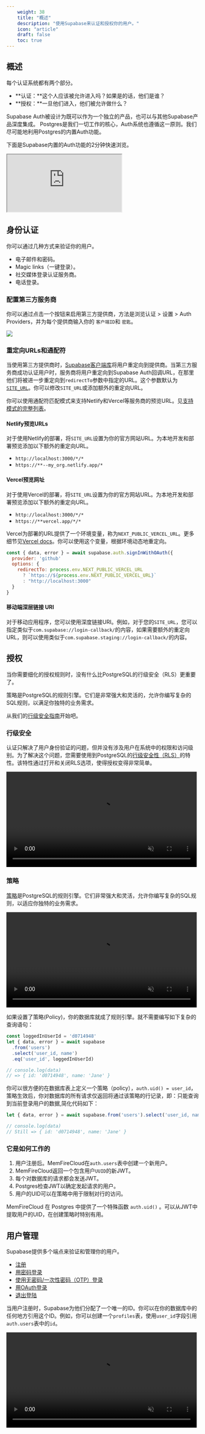 ```yaml
---
    weight: 38
    title: "概述"
    description: "使用Supabase来认证和授权你的用户。"
    icon: "article"
    draft: false
    toc: true
---
```


## 概述

每个认证系统都有两个部分。

- **认证：**这个人应该被允许进入吗？如果是的话，他们是谁？
- **授权：**一旦他们进入，他们被允许做什么？

Supabase Auth被设计为既可以作为一个独立的产品，也可以与其他Supabase产品深度集成。
Postgres是我们一切工作的核心，Auth系统也遵循这一原则。我们尽可能地利用Postgres的内置Auth功能。

下面是Supabase内置的Auth功能的2分钟快速浏览。

<div className="video-container">
  <iframe
    src="https://www.youtube-nocookie.com/embed/6ow_jW4epf8"
    frameBorder="1"
    allow="accelerometer; autoplay; clipboard-write; encrypted-media; gyroscope; picture-in-picture"
    allowFullScreen
  ></iframe>
</div>

## 身份认证

你可以通过几种方式来验证你的用户。

- 电子邮件和密码。
- Magic links（一键登录）。
- 社交媒体登录认证服务商。
- 电话登录。



### 配置第三方服务商

你可以通过点击一个按钮来启用第三方提供商，方法是浏览认证 > 设置 > Auth Providers，并为每个提供商输入你的 `客户端ID`和 `密匙`。

<img src="../../img/supabase-oauth-logins.png">

### 重定向URLs和通配符

当使用第三方提供商时，[Supabase客户端库](/docs/app/SDKdocs/JavaScript/auth/auth-signinwithoauth#sign-in-using-a-third-party-provider-with-redirect)将用户重定向到提供商。当第三方服务商成功认证用户时，服务商将用户重定向到Supabase Auth回调URL，在那里他们将被进一步重定向到`redirectTo`参数中指定的URL。这个参数默认为[`SITE_URL`](/docs/reference/auth/config#site_url)。你可以修改`SITE_URL`或添加额外的重定向URL。

你可以使用通配符匹配模式来支持Netlify和Vercel等服务商的预览URL。见[支持模式的完整列表](https://pkg.go.dev/github.com/gobwas/glob#Compile)。

#### Netlify预览URLs

对于使用Netlify的部署，将`SITE_URL`设置为你的官方网站URL。为本地开发和部署预览添加以下额外的重定向URL。

- `http://localhost:3000/*/*`
- `https://**--my_org.netlify.app/*`

#### Vercel预览网址

对于使用Vercel的部署，将`SITE_URL`设置为你的官方网站URL。为本地开发和部署预览添加以下额外的重定向URL。

- `http://localhost:3000/*/*`
- `https://**vercel.app/*/*`

Vercel为部署的URL提供了一个环境变量，称为`NEXT_PUBLIC_VERCEL_URL`。更多细节见[Vercel docs](https://vercel.com/docs/concepts/projects/environment-variables#system-environment-variables)。你可以使用这个变量，根据环境动态地重定向。

```js
const { data, error } = await supabase.auth.signInWithOAuth({
  provider: 'github'
  options: {
    redirectTo: process.env.NEXT_PUBLIC_VERCEL_URL
      ? `https://${process.env.NEXT_PUBLIC_VERCEL_URL}`
      : "http://localhost:3000"
  }
}
```

#### 移动端深层链接 URI

对于移动应用程序，您可以使用深度链接URI。例如，对于您的`SITE_URL`，您可以指定类似于`com.supabase://login-callback/`的内容，如果需要额外的重定向URL，则可以使用类似于`com.supabase.staging://login-callback/`的内容。

## 授权

当你需要细化的授权规则时，没有什么比PostgreSQL的行级安全（RLS）更重要了。

策略是PostgreSQL的规则引擎。它们是非常强大和灵活的，允许你编写复杂的SQL规则，以满足你独特的业务需求。

从我们的[行级安全指南](/docs/app/auth/mandates/row-level-security)开始吧。

### 行级安全

认证只解决了用户身份验证的问题，但并没有涉及用户在系统中的权限和访问级别。为了解决这个问题，您需要使用到PostgreSQL的[行级安全性（RLS）](https://www.postgresql.org/docs/current/ddl-rowsecurity.html)的特性。该特性通过打开和关闭RLS选项，使得授权变得非常简单。

<video width="99%" muted playsInline controls="true">
  <source src="../../videos/rls-zoom2.mp4" type="video/mp4" muted playsInline />
</video>

### 策略

[策略](https://www.postgresql.org/docs/current/sql-createpolicy.html)是PostgreSQL的规则引擎。它们非常强大和灵活，允许你编写复杂的SQL规则，以适应你独特的业务需求。

<video width="99%" muted playsInline controls="true">
  <source src="../../videos/policies-zoom2.mp4" type="video/mp4" muted playsInline />
</video>

如果设置了策略(Policy)，你的数据库就成了规则引擎。就不需要编写如下复杂的查询语句：

```js
const loggedInUserId = 'd0714948'
let { data, error } = await supabase
  .from('users')
  .select('user_id, name')
  .eq('user_id', loggedInUserId)

// console.log(data)
// => { id: 'd0714948', name: 'Jane' }
```

你可以很方便的在数据库表上定义一个策略（policy），`auth.uid() = user_id`，策略生效后，你对数据库的所有请求仅返回将通过该策略的行记录，即：只能查询到当前登录用户的数据,简化代码如下：

```js
let { data, error } = await supabase.from('users').select('user_id, name')

// console.log(data)
// Still => { id: 'd0714948', name: 'Jane' }
```

### 它是如何工作的
1. 用户注册后。MemFireCloud在`auth.users`表中创建一个新用户。
2. MemFireCloud返回一个包含用户`UUID`的新JWT。
3. 每个对数据库的请求都会发送JWT。
4. Postgres检查JWT以确定发起请求的用户。
5. 用户的UID可以在策略中用于限制对行的访问。
 
MemFireCloud 在 Postgres 中提供了一个特殊函数 `auth.uid()` 。可以从JWT中提取用户的UID，在创建策略时特别有用。



## 用户管理

Supabase提供多个端点来验证和管理你的用户。

- [注册](/docs/app/SDKdocs/JavaScript/auth/auth-signup)
- [用密码登录](/docs/app/SDKdocs/JavaScript/auth/auth-signinwithpassword)
- [使用无密码/一次性密码（OTP）登录](/docs/app/SDKdocs/JavaScript/auth/auth-signinwithotp)
- [用OAuth登录](/docs/app/SDKdocs/JavaScript/auth/auth-signinwithoauth)
- [退出登陆](/docs/app/SDKdocs/JavaScript/auth/auth-signout)

当用户注册时，Supabase为他们分配了一个唯一的ID。你可以在你的数据库中的任何地方引用这个ID。例如，你可以创建一个`profiles`表，使用`user_id`字段引用`auth.users`表中的`id`。

<video width="99%" muted playsInline controls="true">
  <source src="../../videos/auth-zoom2.mp4" type="video/mp4" muted playsInline />
</video>


